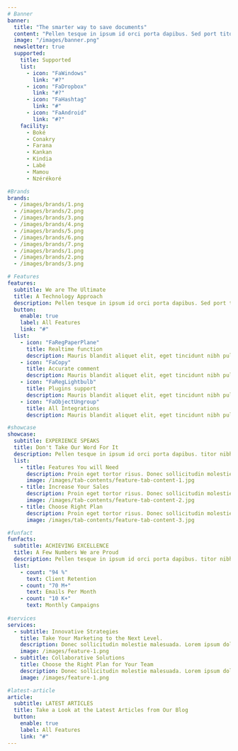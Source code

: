 ```yaml
---
# Banner
banner:
  title: "The smarter way to save documents"
  content: "Pellen tesque in ipsum id orci porta dapibus. Sed port titor lectus nibh. Vivamus accumsan tincidunt. Vestibulum ac diam sit amet quam vehicula elementum sed suscipit tortor eghet felis porttitor volutpat. Vivamus"
  image: "/images/banner.png"
  newsletter: true
  supported:
    title: Supported
    list:
      - icon: "FaWindows"
        link: "#?"
      - icon: "FaDropbox"
        link: "#?"
      - icon: "FaHashtag"
        link: "#"
      - icon: "FaAndroid"
        link: "#?"
    facility:
      - Boké
      - Conakry
      - Farana
      - Kankan
      - Kindia
      - Labé
      - Mamou
      - Nzérékoré

#Brands
brands:
  - /images/brands/1.png
  - /images/brands/2.png
  - /images/brands/3.png
  - /images/brands/4.png
  - /images/brands/5.png
  - /images/brands/6.png
  - /images/brands/7.png
  - /images/brands/1.png
  - /images/brands/2.png
  - /images/brands/3.png

# Features
features:
  subtitle: We are The Ultimate
  title: A Technology Approach
  description: Pellen tesque in ipsum id orci porta dapibus. Sed port titor nibh. Vivamus accumsan tincidunt. Vestibulum ac diam sit amet quam vehicula
  button:
    enable: true
    label: All Features
    link: "#"
  list: 
    - icon: "FaRegPaperPlane"
      title: Realtime function
      description: Mauris blandit aliquet elit, eget tincidunt nibh pulvinar a. Mauris blandit aliquet elit, eget tincidunt pulvinar a. Curabitur aliquet quam id dui posuere
    - icon: "FaCopy"
      title: Accurate comment
      description: Mauris blandit aliquet elit, eget tincidunt nibh pulvinar a. Mauris blandit aliquet elit, eget tincidunt pulvinar a. Curabitur aliquet quam id dui posuere
    - icon: "FaRegLightbulb"
      title: Plugins support
      description: Mauris blandit aliquet elit, eget tincidunt nibh pulvinar a. Mauris blandit aliquet elit, eget tincidunt pulvinar a. Curabitur aliquet quam id dui posuere
    - icon: "FaObjectUngroup"
      title: All Integrations
      description: Mauris blandit aliquet elit, eget tincidunt nibh pulvinar a. Mauris blandit aliquet elit, eget tincidunt pulvinar a. Curabitur aliquet quam id dui posuere

#showcase
showcase:
  subtitle: EXPERIENCE SPEAKS
  title: Don't Take Our Word For It
  description: Pellen tesque in ipsum id orci porta dapibus. titor nibh. Vivamus accumsan tincidunt.
  list:
    - title: Features You will Need
      description: Proin eget tortor risus. Donec sollicitudin molestie imperdiet et, porttitor at sem.
      image: /images/tab-contents/feature-tab-content-1.jpg
    - title: Increase Your Sales
      description: Proin eget tortor risus. Donec sollicitudin molestie imperdiet et, porttitor at sem.
      image: /images/tab-contents/feature-tab-content-2.jpg
    - title: Choose Right Plan
      description: Proin eget tortor risus. Donec sollicitudin molestie imperdiet et, porttitor at sem.
      image: /images/tab-contents/feature-tab-content-3.jpg

#funfact
funfacts:
  subtitle: ACHIEVING EXCELLENCE
  title: A Few Numbers We are Proud
  description: Pellen tesque in ipsum id orci porta dapibus. titor nibh. Vivamus accumsan tincidunt. Vestibulum ac diam sit amet quam vehicula elementum
  list:
    - count: "94 %"
      text: Client Retention             
    - count: "70 M+"
      text: Emails Per Month             
    - count: "10 K+"
      text: Monthly Campaigns 
      
#services
services:
  - subtitle: Innovative Strategies
    title: Take Your Marketing to the Next Level.
    description: Donec sollicitudin molestie malesuada. Lorem ipsum dolor sit imperdiet et, porttitor at sem. Pellentesque in ipsum id orci porta dapibus. Curabitur aliquet quam id dui posuere blandit. Proin eget elementum sed sit amet dui. Nulla porttitor accumsan tincidunt. Proin eget tortor risus.
    image: /images/feature-1.png
  - subtitle: Collaborative Solutions
    title: Choose the Right Plan for Your Team
    description: Donec sollicitudin molestie malesuada. Lorem ipsum dolor sit imperdiet et, porttitor at sem. Pellentesque in ipsum id orci porta dapibus. Curabitur aliquet quam id dui posuere blandit. Proin eget elementum sed sit amet dui. Nulla porttitor accumsan tincidunt. Proin eget tortor risus.
    image: /images/feature-1.png

#latest-article
article:
  subtitle: LATEST ARTICLES
  title: Take a Look at the Latest Articles from Our Blog
  button:
    enable: true
    label: All Features
    link: "#"
---
```

